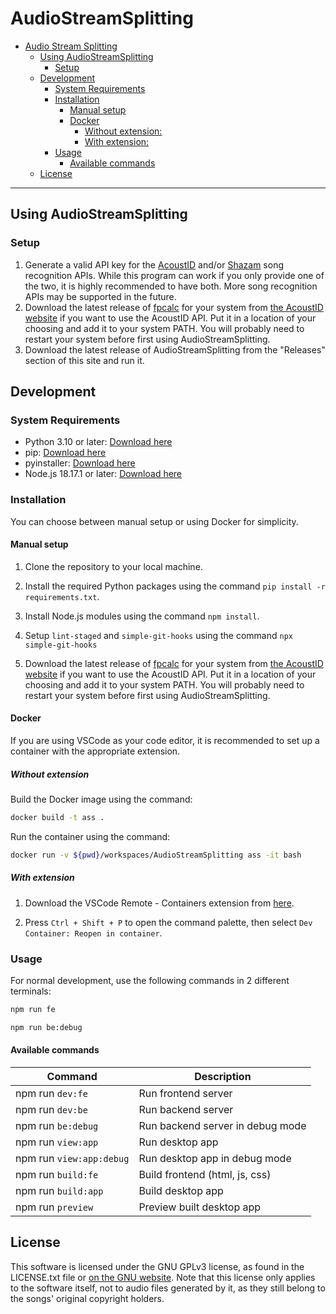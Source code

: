 # AudioStreamSplitting

- [Audio Stream Splitting](#audio-stream-splitting)
  - [Using AudioStreamSplitting](#using-audiostreamsplitting)
    - [Setup](#setup)
  - [Development](#development)
    - [System Requirements](#system-requirements)
    - [Installation](#installation)
      - [Manual setup](#manual-setup)
      - [Docker](#docker)
        - [Without extension:](#without-extension)
        - [With extension:](#with-extension)
    - [Usage](#usage)
      - [Available commands](#available-commands)
  - [License](#license)

---

## Using AudioStreamSplitting

### Setup

1. Generate a valid API key for the [AcoustID](https://acoustid.org/) and/or [Shazam](https://rapidapi.com/apidojo/api/shazam) song recognition APIs. While this program can work if you only provide one of the two, it is highly recommended to have both. More song recognition APIs may be supported in the future.
2. Download the latest release of [fpcalc](https://acoustid.org/chromaprint) for your system from [the AcoustID website](https://acoustid.org/chromaprint) if you want to use the AcoustID API. Put it in a location of your choosing and add it to your system PATH. You will probably need to restart your system before first using AudioStreamSplitting.
3. Download the latest release of AudioStreamSplitting from the "Releases" section of this site and run it.

## Development

### System Requirements

- Python 3.10 or later: [Download here](https://www.python.org/downloads/)
- pip: [Download here](https://pip.pypa.io/en/stable/cli/pip_download/)
- pyinstaller: [Download here](https://pypi.org/project/pyinstaller/)
- Node.js 18.17.1 or later: [Download here](https://nodejs.org/en/download)

### Installation

You can choose between manual setup or using Docker for simplicity.

#### Manual setup

1. Clone the repository to your local machine.

2. Install the required Python packages using the command `pip install -r requirements.txt`.

3. Install Node.js modules using the command `npm install`.

4. Setup `lint-staged` and `simple-git-hooks` using the command `npx simple-git-hooks`

5. Download the latest release of [fpcalc](https://acoustid.org/chromaprint) for your system from [the AcoustID website](https://acoustid.org/chromaprint) if you want to use the AcoustID API. Put it in a location of your choosing and add it to your system PATH. You will probably need to restart your system before first using AudioStreamSplitting.

#### Docker

If you are using VSCode as your code editor, it is recommended to set up a container with the appropriate extension.

##### Without extension

Build the Docker image using the command:

```bash
docker build -t ass .
```

Run the container using the command:

```bash
docker run -v ${pwd}/workspaces/AudioStreamSplitting ass -it bash
```

##### With extension

1. Download the VSCode Remote - Containers extension from [here](https://marketplace.visualstudio.com/items?itemName=ms-vscode-remote.remote-containers).

2. Press `Ctrl + Shift + P` to open the command palette, then select `Dev Container: Reopen in container`.

### Usage

For normal development, use the following commands in 2 different terminals:

```bash
npm run fe
```

```bash
npm run be:debug
```

#### Available commands

| Command                  | Description                      |
| ------------------------ | -------------------------------- |
| npm run `dev:fe`         | Run frontend server              |
| npm run `dev:be`         | Run backend server               |
| npm run `be:debug`       | Run backend server in debug mode |
| npm run `view:app`       | Run desktop app                  |
| npm run `view:app:debug` | Run desktop app in debug mode    |
| npm run `build:fe`       | Build frontend (html, js, css)   |
| npm run `build:app`      | Build desktop app                |
| npm run `preview`        | Preview built desktop app        |

## License

This software is licensed under the GNU GPLv3 license, as found in the LICENSE.txt file or [on the GNU website](https://www.gnu.org/licenses/gpl-3.0.en.html). Note that this license only applies to the software itself, not to audio files generated by it, as they still belong to the songs' original copyright holders.
